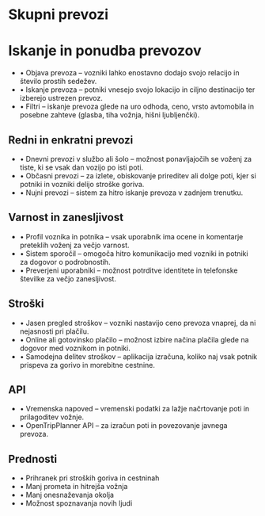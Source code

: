 # Skupni prevozi



# Iskanje in ponudba prevozov

- •	Objava prevoza – vozniki lahko enostavno dodajo svojo relacijo in število prostih sedežev.
- •	Iskanje prevoza – potniki vnesejo svojo lokacijo in ciljno destinacijo ter izberejo ustrezen prevoz.
- •	Filtri – iskanje prevoza glede na uro odhoda, ceno, vrsto avtomobila in posebne zahteve (glasba, tiha vožnja, hišni ljubljenčki).

## Redni in enkratni prevozi

- •	Dnevni prevozi v službo ali šolo – možnost ponavljajočih se voženj za tiste, ki se vsak dan vozijo po isti poti.
- •	Občasni prevozi – za izlete, obiskovanje prireditev ali dolge poti, kjer si potniki in vozniki delijo stroške goriva.
- •	Nujni prevozi – sistem za hitro iskanje prevoza v zadnjem trenutku.

## Varnost in zanesljivost

- •	Profil voznika in potnika – vsak uporabnik ima ocene in komentarje preteklih voženj za večjo varnost.
- •	Sistem sporočil – omogoča hitro komunikacijo med vozniki in potniki za dogovor o podrobnostih.
- •	Preverjeni uporabniki – možnost potrditve identitete in telefonske številke za večjo zanesljivost.

## Stroški

- •	Jasen pregled stroškov – vozniki nastavijo ceno prevoza vnaprej, da ni nejasnosti pri plačilu.
- •	Online ali gotovinsko plačilo – možnost izbire načina plačila glede na dogovor med voznikom in potniki.
- •	Samodejna delitev stroškov – aplikacija izračuna, koliko naj vsak potnik prispeva za gorivo in morebitne cestnine.

## API 

- •	Vremenska napoved – vremenski podatki za lažje načrtovanje poti in prilagoditev vožnje.
- •	OpenTripPlanner API – za izračun poti in povezovanje javnega prevoza.

## Prednosti

- •	Prihranek pri stroških goriva in cestninah
- •	Manj prometa in hitrejša vožnja
- •	Manj onesnaževanja okolja
- •	Možnost spoznavanja novih ljudi


